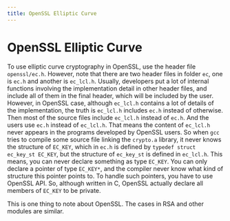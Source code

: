 ```yaml
---
title: OpenSSL Elliptic Curve
---
```


# OpenSSL Elliptic Curve

To use elliptic curve cryptography in OpenSSL, use the header file `openssl/ec.h`.
However, note that there are two header files in folder `ec`, one is `ec.h` and another is `ec_lcl.h`.
Usually, developers put a lot of internal functions involving the implementation detail in other header files, and include all of them in the final header, which will be included by the user.
However, in OpenSSL case, although `ec_lcl.h` contains a lot of details of the implementation, the truth is `ec_lcl.h` includes `ec.h` instead of otherwise.
Then most of the source files include `ec_lcl.h` instead of `ec.h`.
And the users use `ec.h` instead of `ec_lcl.h`.
That means the content of `ec_lcl.h` never appears in the programs developed by OpenSSL users.
So when `gcc` tries to compile some source file linking the `crypto.a` library, it never knows the structure of `EC_KEY`, which in `ec.h` is defined by `typedef struct ec_key_st EC_KEY`, but the structure of `ec_key_st` is defined in `ec_lcl.h`.
This means, you can never declare something as type `EC_KEY`.
You can only declare a pointer of type `EC_KEY*`, and the compiler never know what kind of structure this pointer points to.
To handle such pointers, you have to use OpenSSL API.
So, although written in C, OpenSSL actually declare all members of `EC_KEY` to be private.

This is one thing to note about OpenSSL.
The cases in RSA and other modules are similar.


